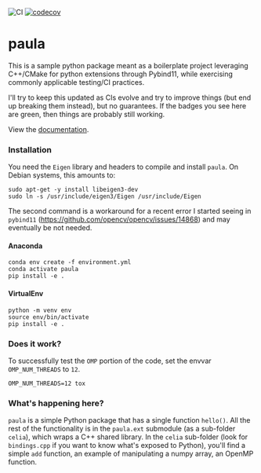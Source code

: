 ![CI](https://github.com/vineetbansal/paula/workflows/CI/badge.svg)
[![codecov](https://codecov.io/gh/vineetbansal/paula/branch/master/graph/badge.svg)](https://codecov.io/gh/vineetbansal/paula)


# paula

This is a sample python package meant as a boilerplate project leveraging C++/CMake for python extensions through
Pybind11, while exercising commonly applicable testing/CI practices.

I'll try to keep this updated as CIs evolve and try to improve things (but end up breaking them instead), but no
guarantees. If the badges you see here are green, then things are probably still working.

View the [documentation](https://vineetbansal.github.io/paula/).

### Installation

You need the `Eigen` library and headers to compile and install `paula`. On Debian systems, this amounts to:
```
sudo apt-get -y install libeigen3-dev
sudo ln -s /usr/include/eigen3/Eigen /usr/include/Eigen
```

The second command is a workaround for a recent error I started seeing in `pybind11` (https://github.com/opencv/opencv/issues/14868) and may eventually be not needed.

#### Anaconda
```
conda env create -f environment.yml
conda activate paula
pip install -e .
```

#### VirtualEnv
```
python -m venv env
source env/bin/activate
pip install -e .
```

### Does it work?
To successfully test the `OMP` portion of the code, set the envvar `OMP_NUM_THREADS` to `12`.
```
OMP_NUM_THREADS=12 tox
```

### What's happening here?

`paula` is a simple Python package that has a single function `hello()`. All the rest of the functionality
is in the `paula.ext` submodule (as a sub-folder `celia`), which wraps a C++ shared library.
In the `celia` sub-folder (look for `bindings.cpp` if you want to know what's exposed to Python), you'll find a
simple `add` function, an example of manipulating a numpy array, an OpenMP function.
